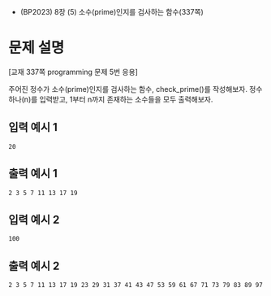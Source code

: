 - (BP2023) 8장 (5) 소수(prime)인지를 검사하는 함수(337쪽)

# 문제 설명
[교재 337쪽 programming 문제 5번 응용]

주어진 정수가 소수(prime)인지를 검사하는 함수, check_prime()를 작성해보자.
정수 하나(n)를 입력받고, 1부터 n까지 존재하는 소수들을 모두 출력해보자.

## 입력 예시 1
```
20
```

## 출력 예시 1
```
2 3 5 7 11 13 17 19
```

## 입력 예시 2
```
100
```

## 출력 예시 2
```
2 3 5 7 11 13 17 19 23 29 31 37 41 43 47 53 59 61 67 71 73 79 83 89 97
```

